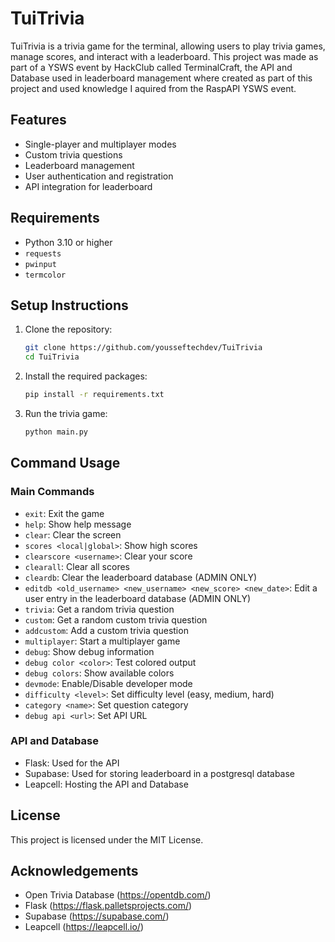 # TuiTrivia

TuiTrivia is a trivia game for the terminal, allowing users to play trivia games, manage scores, and interact with a leaderboard. This project was made as part of a YSWS event by HackClub called TerminalCraft, the API and Database used in leaderboard management where created as part of this project and used knowledge I aquired from the RaspAPI YSWS event.

## Features

- Single-player and multiplayer modes
- Custom trivia questions
- Leaderboard management
- User authentication and registration
- API integration for leaderboard

## Requirements

- Python 3.10 or higher
- `requests`
- `pwinput`
- `termcolor`

## Setup Instructions

1. Clone the repository:
    ```sh
    git clone https://github.com/yousseftechdev/TuiTrivia
    cd TuiTrivia
    ```

2. Install the required packages:
    ```sh
    pip install -r requirements.txt
    ```

3. Run the trivia game:
    ```sh
    python main.py
    ```

## Command Usage

### Main Commands

- `exit`: Exit the game
- `help`: Show help message
- `clear`: Clear the screen
- `scores <local|global>`: Show high scores
- `clearscore <username>`: Clear your score
- `clearall`: Clear all scores
- `cleardb`: Clear the leaderboard database (ADMIN ONLY)
- `editdb <old_username> <new_username> <new_score> <new_date>`: Edit a user entry in the leaderboard database (ADMIN ONLY)
- `trivia`: Get a random trivia question
- `custom`: Get a random custom trivia question
- `addcustom`: Add a custom trivia question
- `multiplayer`: Start a multiplayer game
- `debug`: Show debug information
- `debug color <color>`: Test colored output
- `debug colors`: Show available colors
- `devmode`: Enable/Disable developer mode
- `difficulty <level>`: Set difficulty level (easy, medium, hard)
- `category <name>`: Set question category
- `debug api <url>`: Set API URL

### API and Database

- Flask: Used for the API
- Supabase: Used for storing leaderboard in a postgresql database
- Leapcell: Hosting the API and Database

## License

This project is licensed under the MIT License.

## Acknowledgements

- Open Trivia Database (https://opentdb.com/)
- Flask (https://flask.palletsprojects.com/)
- Supabase (https://supabase.com/)
- Leapcell (https://leapcell.io/)